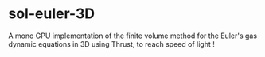 # sol-euler-3D
A mono GPU implementation of the finite volume method for the Euler's gas dynamic equations in 3D using Thrust, to reach speed of light !

